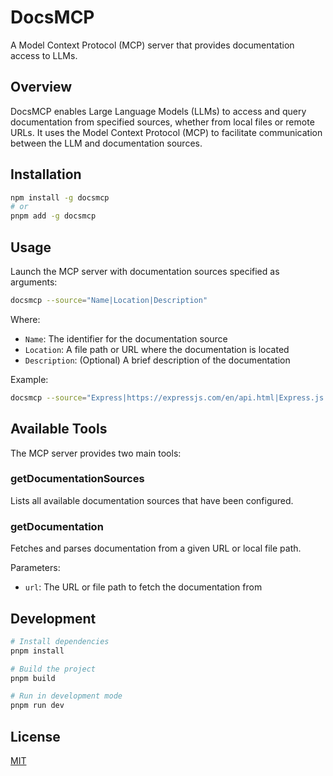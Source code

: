 # DocsMCP

A Model Context Protocol (MCP) server that provides documentation access to LLMs.

## Overview

DocsMCP enables Large Language Models (LLMs) to access and query documentation from specified sources, whether from local files or remote URLs. It uses the Model Context Protocol (MCP) to facilitate communication between the LLM and documentation sources.

## Installation

```bash
npm install -g docsmcp
# or
pnpm add -g docsmcp
```

## Usage

Launch the MCP server with documentation sources specified as arguments:

```bash
docsmcp --source="Name|Location|Description"
```

Where:

- `Name`: The identifier for the documentation source
- `Location`: A file path or URL where the documentation is located
- `Description`: (Optional) A brief description of the documentation

Example:

```bash
docsmcp --source="Express|https://expressjs.com/en/api.html|Express.js API documentation" --source="LocalDocs|./docs/api.md|Project API documentation"
```

## Available Tools

The MCP server provides two main tools:

### getDocumentationSources

Lists all available documentation sources that have been configured.

### getDocumentation

Fetches and parses documentation from a given URL or local file path.

Parameters:

- `url`: The URL or file path to fetch the documentation from

## Development

```bash
# Install dependencies
pnpm install

# Build the project
pnpm build

# Run in development mode
pnpm run dev
```

## License

[MIT](LICENSE)
